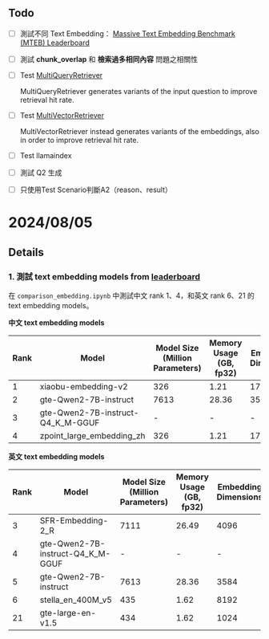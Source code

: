## Todo

- [ ] 測試不同 Text Embedding： [Massive Text Embedding Benchmark (MTEB) Leaderboard](https://huggingface.co/spaces/mteb/leaderboard)
- [ ] 測試 **chunk_overlap** 和 **檢索過多相同內容** 問題之相關性
- [ ] Test [MultiQueryRetriever](https://python.langchain.com/v0.2/docs/how_to/MultiQueryRetriever/)

  MultiQueryRetriever generates variants of the input question to improve retrieval hit rate.

- [ ] Test [MultiVectorRetriever](https://python.langchain.com/v0.2/docs/how_to/multi_vector/)
  
  MultiVectorRetriever instead generates variants of the embeddings, also in order to improve retrieval hit rate.

- [ ] Test llamaindex
- [ ] 測試 Q2 生成
- [ ] 只使用Test Scenario判斷A2（reason、result）

# 2024/08/05

## Details

### 1. 測試 text embedding models from [leaderboard](https://huggingface.co/spaces/mteb/leaderboard)

在 `comparison_embedding.ipynb` 中測試中文 rank 1、4，和英文 rank 6、21 的 text embedding models。

**中文 text embedding models**

| Rank | Model                                | Model Size (Million Parameters) | Memory Usage (GB, fp32) | Embedding Dimensions | Max Tokens | Average (35 datasets) | Classification Average (9 datasets) | Clustering Average (4 datasets) | PairClassification Average (2 datasets) | Reranking Average (4 datasets) | Retrieval Average (8 datasets) | STS Average (8 datasets) |
|------|--------------------------------------|---------------------------------|-------------------------|----------------------|------------|-----------------------|-------------------------------------|---------------------------------|------------------------------------------|-------------------------------|--------------------------------|--------------------------|
| 1    | xiaobu-embedding-v2                  | 326                             | 1.21                    | 1792                 | 512        | 72.43                 | 74.67                               | 65.17                           | 91.87                                    | 72.58                         | 76.5                           | 64.53                    |
| 2    | gte-Qwen2-7B-instruct                | 7613                            | 28.36                   | 3584                 | 131072     | 72.05                 | 75.09                               | 66.06                           | 87.48                                    | 68.92                         | 76.03                          | 65.33                    |
| 3    | gte-Qwen2-7B-instruct-Q4_K_M-GGUF    | -                               | -                       | -                    | -          | 72.05                 | 75.09                               | 66.06                           | 87.48                                    | 68.92                         | 76.03                          | 65.33                    |
| 4    | zpoint_large_embedding_zh            | 326                             | 1.21                    | 1792                 | 512        | 71.88                 | 74.43                               | 62.23                           | 91.55                                    | 72.34                         | 76.36                          | 64.22                    |

**英文 text embedding models**

| Rank | Model                                | Model Size (Million Parameters) | Memory Usage (GB, fp32) | Embedding Dimensions | Max Tokens | Average (56 datasets) | Classification Average (12 datasets) | Clustering Average (11 datasets) | PairClassification Average (3 datasets) | Reranking Average (4 datasets) | Retrieval Average (15 datasets) | STS Average (10 datasets) | Summarization Average (1 datasets) |
|------|--------------------------------------|---------------------------------|-------------------------|----------------------|------------|-----------------------|-------------------------------------|----------------------------------|------------------------------------------|-------------------------------|----------------------------------|----------------------------|------------------------------------|
| 3    | SFR-Embedding-2_R                   | 7111                            | 26.49                   | 4096                 | 32768      | 70.31                 | 89.05                               | 56.17                            | 88.07                                    | 60.14                         | 60.18                            | 81.26                         | 30.71                             |
| 4    | gte-Qwen2-7B-instruct-Q4_K_M-GGUF    | -                               | -                       | -                    | -          | 70.24                 | 86.58                               | 56.92                            | 85.79                                    | 61.42                         | 60.25                            | 83.04                         | 31.35                             |
| 5    | gte-Qwen2-7B-instruct                | 7613                            | 28.36                   | 3584                 | 131072     | 70.24                 | 86.58                               | 56.92                            | 85.79                                    | 61.42                         | 60.25                            | 83.04                         | 31.35                             |
| 6    | stella_en_400M_v5                   | 435                             | 1.62                    | 8192                 | 8192       | 70.11                 | 86.67                               | 56.7                             | 87.74                                    | 60.16                         | 58.97                            | 84.22                         | 31.66                             |
| 21   | gte-large-en-v1.5                   | 434                             | 1.62                    | 1024                 | 8192       | 65.39                 | 77.75                               | 47.96                            | 84.53                                    | 58.5                          | 57.91                            | 81.43                         | 30.91                             |